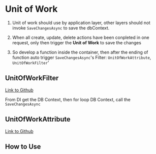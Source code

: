 # Unit of Work

1. Unit of work should use by application layer, other layers should not invoke `SaveChangesAsync` to save the dbContext.

2. When all create, update, delete actions have been conpleted in one request, only then trigger the **Unit of Work** to save the changes

3. So develop a function inside the container, then after the ending of function auto trigger `SaveChangesAsync`'s Filter: `UnitOfWorkAttribute`, `UnitOfWorkFilter`'

## UnitOfWorkFilter

[Link to Github](https://github.com/yangzhongke/NETBookMaterials/blob/main/%E6%9C%80%E5%90%8E%E5%A4%A7%E9%A1%B9%E7%9B%AE%E4%BB%A3%E7%A0%81/YouZack-VNext/Zack.ASPNETCore/UnitOfWorkFilter.cs)

From DI get the DB Context, then for loop DB Context, call the `SaveChangesAsync`


## UnitOfWorkAttribute

[Link to Github](https://github.com/yangzhongke/NETBookMaterials/blob/main/%E6%9C%80%E5%90%8E%E5%A4%A7%E9%A1%B9%E7%9B%AE%E4%BB%A3%E7%A0%81/YouZack-VNext/Zack.ASPNETCore/UnitOfWorkAttribute.cs)


## How to Use